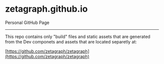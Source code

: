 # zetagraph.github.io

Personal GitHub Page

---

This repo contains only "build" files and static assets that are generated from the Dev componets and assets that are located separetly at: 

[https://github.com/zetagraph/zetagraph](https://github.com/zetagraph/zetagraph)